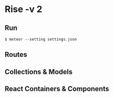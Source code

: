 # Rise -v 2

## Run

`$ meteor --setting settings.json `

## Routes

## Collections & Models

## React Containers & Components
